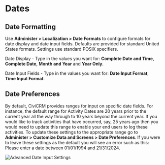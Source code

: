 # Dates

## Date Formatting

Use **Administer > Localization > Date Formats** to configure formats for date display and date input fields.
Defaults are provided for standard United States formats. Settings use standard POSIX specifiers.

Date Display - Type in the values you want for:
**Complete Date and Time**, **Complete Date**, **Month and Year** and **Year Only**.

Date Input Fields - Type in the values you want for: **Date Input Format**, **Time Input Format**.

## Date Preferences

By default, CiviCRM provides ranges for input on specific date fields. For instance, the default range for Activity Dates are 20 years prior to the current year all the way through to 10 years beyond the current year. If you would like to track activities that have occurred, say, 25 years ago then you would need to update this range to enable your end users to log these activities. To update these settings to the appropriate range go to **Administer > Customize Data and Screens > Date Preferences**. If you were to leave these settings as the default you will see an error such as this: Please enter a date between 01/01/1994 and 21/31/2024.

![Advanced Date Input Settings](img/configure-localization-advanced-date-input-settings.png)
